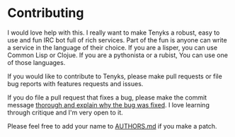 # Contributing

I would love help with this. I really want to make Tenyks a robust, easy to use
and fun IRC bot full of rich services. Part of the fun is anyone can write a
service in the language of their choice. If you are a lisper, you can use Common
Lisp or Clojue. If you are a pythonista or a rubist, You can use one of those
languages.

If you would like to contribute to Tenyks, please make pull requests or file bug
reports with features requests and issues.

If you do file a pull request that fixes a bug, please make the commit message
[thorough and explain why the bug was
fixed](http://robots.thoughtbot.com/5-useful-tips-for-a-better-commit-message).
I love learning through critique and I'm very open to it.

Please feel free to add your name to [AUTHORS.md](./AUTHORS.md) if you make a
patch.

